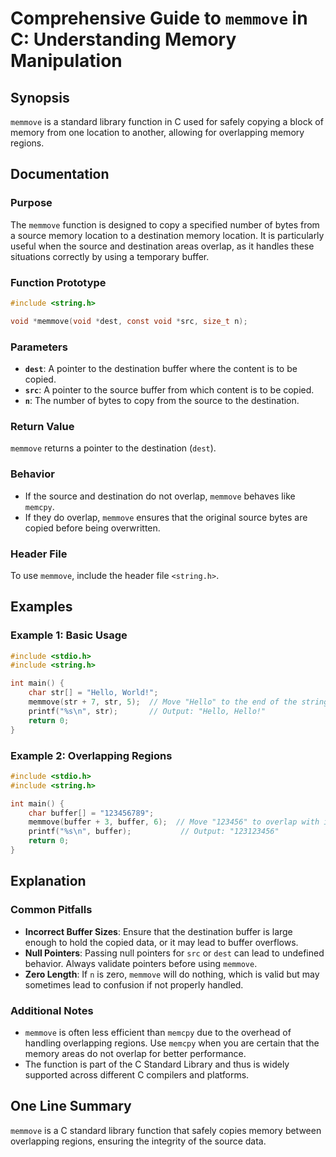 <!--
Meta Description: # Comprehensive Guide to `memmove` in C: Understanding Memory Manipulation ## Synopsis `memmove` is a standard library function in C used for safely c...
Meta Keywords: memmove, buffer, memory, source, destination
-->

# Comprehensive Guide to `memmove` in C: Understanding Memory Manipulation

## Synopsis
`memmove` is a standard library function in C used for safely copying a block of memory from one location to another, allowing for overlapping memory regions.

## Documentation

### Purpose
The `memmove` function is designed to copy a specified number of bytes from a source memory location to a destination memory location. It is particularly useful when the source and destination areas overlap, as it handles these situations correctly by using a temporary buffer.

### Function Prototype
```c
#include <string.h>

void *memmove(void *dest, const void *src, size_t n);
```

### Parameters
- **`dest`**: A pointer to the destination buffer where the content is to be copied.
- **`src`**: A pointer to the source buffer from which content is to be copied.
- **`n`**: The number of bytes to copy from the source to the destination.

### Return Value
`memmove` returns a pointer to the destination (`dest`).

### Behavior
- If the source and destination do not overlap, `memmove` behaves like `memcpy`.
- If they do overlap, `memmove` ensures that the original source bytes are copied before being overwritten.

### Header File
To use `memmove`, include the header file `<string.h>`.

## Examples

### Example 1: Basic Usage
```c
#include <stdio.h>
#include <string.h>

int main() {
    char str[] = "Hello, World!";
    memmove(str + 7, str, 5);  // Move "Hello" to the end of the string
    printf("%s\n", str);       // Output: "Hello, Hello!"
    return 0;
}
```

### Example 2: Overlapping Regions
```c
#include <stdio.h>
#include <string.h>

int main() {
    char buffer[] = "123456789";
    memmove(buffer + 3, buffer, 6);  // Move "123456" to overlap with itself
    printf("%s\n", buffer);           // Output: "123123456"
    return 0;
}
```

## Explanation
### Common Pitfalls
- **Incorrect Buffer Sizes**: Ensure that the destination buffer is large enough to hold the copied data, or it may lead to buffer overflows.
- **Null Pointers**: Passing null pointers for `src` or `dest` can lead to undefined behavior. Always validate pointers before using `memmove`.
- **Zero Length**: If `n` is zero, `memmove` will do nothing, which is valid but may sometimes lead to confusion if not properly handled.

### Additional Notes
- `memmove` is often less efficient than `memcpy` due to the overhead of handling overlapping regions. Use `memcpy` when you are certain that the memory areas do not overlap for better performance.
- The function is part of the C Standard Library and thus is widely supported across different C compilers and platforms.

## One Line Summary
`memmove` is a C standard library function that safely copies memory between overlapping regions, ensuring the integrity of the source data.